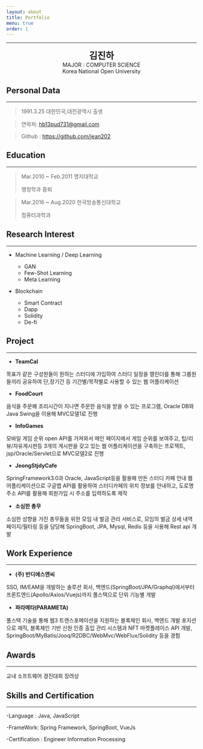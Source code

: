 ```yaml
---
layout: about
title: Portfolio
menu: true
order: 1
---
```


* * *
<center>
<span style=
"font-size:170%;
font-weight:bold">
김진하
</span>
</center>

<center>MAJOR : COMPUTER SCIENCE</center>

<center>Korea National Open University</center>

## Personal Data
---
> 1991.3.25 대한민국,대전광역시 출생

> 연락처: hb13pud731@gmail.com

> Github : <a href="https://github.com/jean202">https://github.com/jean202</a>


## Education
---
> Mar.2010 ~ Feb.2011 명지대학교
>
> 행정학과 중퇴

> Mar.2016 ~ Aug.2020 한국방송통신대학교
>
> 컴퓨터과학과


## Research Interest
---

* Machine Learning / Deep Learning
    + GAN
    + Few-Shot Learning
    + Meta Learning

* Blockchain
    + Smart Contract
    + Dapp
    + Solidity
    + De-fi

## Project
---

* **TeamCal**

목표가 같은 구성원들이 원하는 스터디에 가입하여 스터디 일정을 캘린더를 통해 그룹원들끼리 공유하여 단,장기간 등 기간별/목적별로 사용할 수 있는 웹 어플리케이션

* **FoodCourt**

음식을 주문해 조리시간이 지나면 주문한 음식을 받을 수 있는 프로그램, Oracle DB와 Java Swing을 이용해 MVC모델1로 진행

* **InfoGames**

모바일 게임 순위 open API를 가져와서 메인 페이지에서 게임 순위를 보여주고, 팁/리뷰/자유게시판등 3개의 게시판을 갖고 있는 웹 어플리케이션을 구축하는 프로젝트, jsp/Oracle/Servlet으로 MVC모델2로 진행

* **JeongStjdyCafe**

SpringFramework3.0과 Oracle, JavaScript등을 활용해 만든 스터디 카페 안내 웹 어플리케이션으로 구글맵 API를 활용하여 스터디카페의 위치 정보를 안내하고, 도로명주소 API를 활용해 회원가입 시 주소를 입력하도록 제작

* **소심한 총무**

소심한 성향을 가진 총무들을 위한 모임 내 벌금 관리 서비스로, 모임의 벌금 상세 내역 페이지/필터링 등을 담당해 SpringBoot, JPA, Mysql, Redis 등을 사용해 Rest api 개발 

## Work Experience
---
* **(주) 반디에스앤씨**

SSO, IM/EAM을 개발하는 솔루션 회사, 백엔드(SpringBoot/JPA/Graphql)에서부터 프론트엔드(Apollo/Axios/Vuejs)까지 풀스택으로 단위 기능별 개발


* **파라메타(PARAMETA)**

풀스택 기술을 통해 웹3 트랜스포메이션을 지원하는 블록체인 회사, 백엔드 개발 포지션으로 재직, 블록체인 기반 신원 인증 출입 관리 시스템과 NFT 마켓플레이스 API 개발, SpringBoot/MyBatis/Jooq/R2DBC/WebMvc/WebFlux/Solidity 등을 경험

## Awards
---
교내 소프트웨어 경진대회 장려상


## Skills and Certification
---
-Language : Java, JavaScript

-FrameWork: Spring Framework, SpringBoot, VueJs

-Certification : Engineer Information Processing






